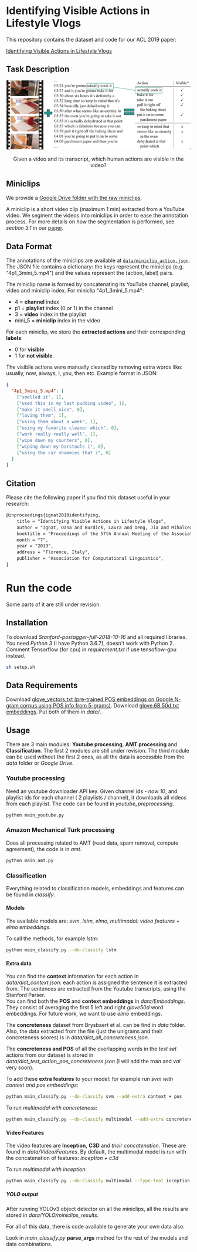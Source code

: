 # Identifying Visible Actions in Lifestyle Vlogs

This repository contains the dataset and code for our ACL 2019 paper:

[Identifying Visible Actions in Lifestyle Vlogs](https://arxiv.org/abs/1906.04236)

## Task Description

![Example instance](images/task_description.jpg)
<p align="center"> Given a video and its transcript, which human actions are visible in the video? </p>


## Miniclips

We provide a [Google Drive folder with the raw miniclips](https://drive.google.com/file/d/1yi3hsLFyMTVlEo7o1Fo3mbI57elXXnuH/view?usp=sharing).

A miniclip is a short video clip (maximum 1 min) extracted from a YouTube video. We segment the videos into miniclips in order to ease the annotation process.
For more details on how the segmentation is performed, see _section 3.1_ in our [paper](https://arxiv.org/abs/1906.04236).

## Data Format
The annotations of the miniclips are available at [`data/miniclip_action.json`](data/actions_miniclip.json).
The JSON file contains a dictionary: the keys represent the miniclips (e.g. "4p1_3mini_5.mp4") and the values represent the (action, label) pairs.

The miniclip name is formed by concatenating its YouTube channel, playlist, video and miniclip index. For miniclip "4p1_3mini_5.mp4":
* 4 = __channel__ index
* p1 = __playlist__ index (0 or 1) in the channel
* 3 = __video__ index in the playlist
* mini_5 = __miniclip__ index in the video

For each miniclip, we store the __extracted actions__ and their corresponding __labels__:
* 0 for __visible__
* 1 for __not visible__.

The visibile actions were manually cleaned by removing extra words like: usually, now, always, I, you, then etc.
Example format in JSON:

```json
{
  "4p1_3mini_5.mp4": [
    ["smelled it", 1],
    ["used this in my last pudding video", 1],
    ["make it smell nice", 0],
    ["loving them", 1],
    ["using them about a week", 1],
    ["using my favorite cleaner which", 0],
    ["work really really well", 1],
    ["wipe down my counters", 0],
    ["wiping down my barstools i", 0],
    ["using the car shammies that i", 0]
  ] 
}
```
## Citation

Please cite the following paper if you find this dataset useful in your research:

```tex
@inproceedings{ignat2019identifying,
    title = "Identifying Visible Actions in Lifestyle Vlogs",
    author = "Ignat, Oana and Burdick, Laura and Deng, Jia and Mihalcea, Rada",
    booktitle = "Proceedings of the 57th Annual Meeting of the Association for Computational Linguistics (Volume 1: Long Papers)",
    month = "7",
    year = "2019",
    address = "Florence, Italy",
    publisher = "Association for Computational Linguistics",
}
```

# Run the code

Some parts of it are still under revision.

## Installation
To download *Stanford-postagger-full-2018-10-16* and all required libraries.
You need *Python 3* (I have Python 3.6.7), doesn't work with Python 2.
Comment Tensorflow (for cpu) in *requirement.txt* if use tensoflow-gpu instead.

```bash
sh setup.sh
```

## Data Requirements
Download [glove_vectors.txt (pre-trained POS embeddings on Google N-gram corpus using POS info from 5-grams)](https://drive.google.com/file/d/1zSfeAKyPTuQMHOP53fPJDYqUqKs22tdJ/view?usp=sharing).
Download [glove.6B.50d.txt embeddings](https://drive.google.com/file/d/1TShifgw5OjUFYWZBnN5ez5uRijX5W3Ym/view?usp=sharing).
Put both of them in *data/*.
## Usage
There are 3 main modules: **Youtube processing**, **AMT processing** and **Classification**. The first 2 modules are still under revision. The third module can be used without the first 2 ones,
as all the data is accessible from the *data* folder or *Google Drive*.

### Youtube processing
Need an youtube downloader API key.
Given channel ids - *now 10*, and playlist ids for each channel ( 2 playlists / channel), it downloads all videos from each playlist.
The code can be found in *youtube_preprocessing*.

```bash
python main_youtube.py
```

### Amazon Mechanical Turk processing
Does all processing related to AMT (read data, spam removal, compute agreement), the code is in *amt*.
```bash
python main_amt.py
```

### Classification
Everything related to classification models, embeddings and features can be found in *classify*.

#### Models
The available models are: *svm*, *lstm*, *elmo*, *multimodal: video features + elmo embeddings*.

To call the methods, for example *lstm*:
```bash
python main_classify.py --do-classify lstm
```

#### Extra data
You can find the **context** information for each action in *data/dict_context.json*: each action is assigned the sentence it is extracted from.
The sentences are extracted from the Youtube transcripts, using the Stanford Parser.\
You can find both the **POS** and **context embeddings** in *data/Embeddings*. They consist of averaging the first 5 left and right *glove50d* word embeddings. For future work, we want to use *elmo* embeddings.

The **concreteness** dataset from Brysbaert et al. can be find in *data* folder. Also, the data extracted from the file (just the unigrams and their concreteness scores) is in *data/dict_all_concreteness.json*.

The **concreteness and POS** of all the overlapping words in the *test set* actions from our dataset is stored in *data/dict_test_action_pos_concreteness.json* (I will add the *train* and *val* very soon).

To add these **extra features** to your model: for example run *svm with context and pos embeddings*:

```bash
python main_classify.py --do-classify svm --add-extra context + pos
```

To run *multimodal with concreteness*:
```bash
python main_classify.py --do-classify multimodal --add-extra concreteness
```

#### Video Features
The video features are **Inception**, **C3D** and *their concatenation*. These are found in *data/Video/Features*. By default, the multimodal model is run with the concatenation of features:
*inception + c3d*

To run *multimodal with inception*:
```bash
python main_classify.py --do-classify multimodal --type-feat inception
```

##### YOLO output
After running YOLOv3 object detector on all the miniclips, all the results are stored in *data/YOLO/miniclips_results*.

For all of this data, there is code available to generate your own data also.

Look in *main_classify.py* **parse_args** method for the rest of the models and data combinations.

